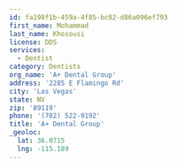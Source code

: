 ```yaml
---
id: fa198f1b-459a-4f85-bc02-d86a096ef793
first_name: Mohammad
last_name: Khosousi
license: DDS
services:
  - Dentist
category: Dentists
org_name: 'A+ Dental Group'
address: '2285 E Flamingo Rd'
city: 'Las Vegas'
state: NV
zip: '89119'
phone: '(702) 522-9192'
title: 'A+ Dental Group'
_geoloc:
  lat: 36.0715
  lng: -115.189
---
```

